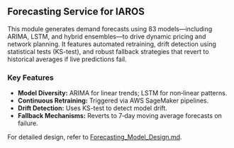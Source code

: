 ## Forecasting Service for IAROS
This module generates demand forecasts using 83 models—including ARIMA, LSTM, and hybrid ensembles—to drive dynamic pricing and network planning. It features automated retraining, drift detection using statistical tests (KS-test), and robust fallback strategies that revert to historical averages if live predictions fail.

### Key Features
- **Model Diversity:** ARIMA for linear trends; LSTM for non‑linear patterns.
- **Continuous Retraining:** Triggered via AWS SageMaker pipelines.
- **Drift Detection:** Uses KS-test to detect model drift.
- **Fallback Mechanisms:** Reverts to 7‑day moving average forecasts on failure.

For detailed design, refer to [Forecasting_Model_Design.md](../../technical_blueprint/Forecasting_Model_Design.md).
